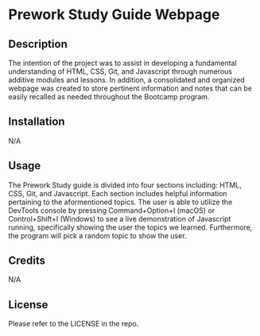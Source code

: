 # Prework Study Guide Webpage

## Description

The intention of the project was to assist in developing a fundamental understanding of HTML, CSS, Git, and Javascript through numerous additive modules and lessons.  In addition, a consolidated and organized webpage was created to store pertinent information and notes that can be easily recalled as needed throughout the Bootcamp program.  

## Installation

N/A

## Usage

The Prework Study guide is divided into four sections including: HTML, CSS, Git, and Javascript.  Each section includes helpful information pertaining to the aformentioned topics.  The user is able to utilize the DevTools console by pressing Command+Option+I (macOS) or Control+Shift+I (Windows) to see a live demonstration of Javascript running, specifically showing the user the topics we learned.  Furthermore, the program will pick a random topic to show the user.

## Credits

N/A

## License

Please refer to the LICENSE in the repo.
